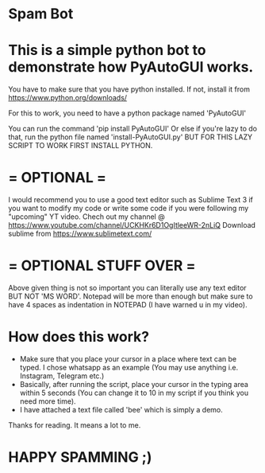 # Spam Bot
# This is a simple python bot to demonstrate how PyAutoGUI works.

You have to make sure that you have python installed.
If not, install it from https://www.python.org/downloads/

For this to work, you need to have a python package named 'PyAutoGUI'

You can run the command 'pip install PyAutoGUI'
Or else if you're lazy to do that, run the python file named 'install-PyAutoGUI.py'
BUT FOR THIS LAZY SCRIPT TO WORK FIRST INSTALL PYTHON.

# = OPTIONAL =
I would recommend you to use a good text editor such as Sublime Text 3
if you want to modify my code or write some code if you were following my "upcoming"
YT video. Chech out my channel @ https://www.youtube.com/channel/UCKHKr6D1OgItleeWR-2nLiQ
Download sublime from https://www.sublimetext.com/
# = OPTIONAL STUFF OVER =

Above given thing is not so important you can literally use any text editor
BUT NOT 'MS WORD'. Notepad will be more than enough but make sure to have 4
spaces as indentation in NOTEPAD (I have warned u in my video).

# How does this work?
 - Make sure that you place your cursor in a place where text can be typed.
   I chose whatsapp as an example (You may use anything i.e. Instagram, Telegram etc.)
 - Basically, after running the script, place your cursor in the typing area
   within 5 seconds (You can change it to 10 in my script if you think you need more time).
 - I have attached a text file called 'bee' which is simply a demo.

 Thanks for reading. It means a lot to me.
# HAPPY SPAMMING ;)
